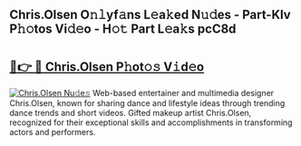 ## Chris.Olsen O𝚗𝚕yf𝚊ns L𝚎a𝚔ed N𝚞𝚍es - Part-KIv P𝚑𝚘tos Vi𝚍𝚎o - H𝚘𝚝 Part L𝚎a𝚔s pcC8d

# <h2><a href="http://kfcfce.oniu.top/?m=Chris.Olsen">🔗👉 🔴 Chris.Olsen P𝚑ot𝚘𝚜 V𝚒d𝚎o</a></h2>

[![Chris.Olsen Nu𝚍e𝚜](https://i.imgur.com/0qMVB7G.gif)](http://kfcfce.oniu.top/?m=Chris.Olsen)
Web-based entertainer and multimedia designer Chris.Olsen, known for sharing dance and lifestyle ideas through trending dance trends and short videos. Gifted makeup artist Chris.Olsen, recognized for their exceptional skills and accomplishments in transforming actors and performers.  
